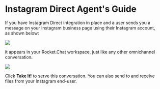 # Instagram Direct Agent's Guide



If you have Instagram Direct integration in place and a user sends you a message on your Instagram business page using their Instagram account, as shown below:

![](<../../../../.gitbook/assets/2021-12-31\_20-27-38 (1).png>)

it appears in your Rocket.Chat workspace, just like any other omnichannel conversation.

![](../../../../.gitbook/assets/2021-12-31\_20-30-41.png)

&#x20;Click **Take It!** to serve this conversation. You can also send to and receive files from your Instagram end-user.
